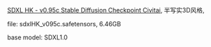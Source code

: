 [SDXL HK - v0.95c  Stable Diffusion Checkpoint  Civitai](https://civitai.com/models/128226?modelVersionId=362108), 半写实3D风格, 

file: sdxlHK_v095c.safetensors, 6.46GB

base model: SDXL1.0